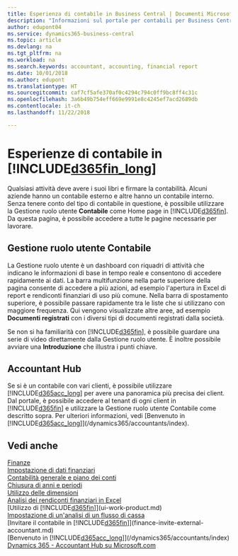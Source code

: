 ```yaml
---
title: Esperienza di contabile in Business Central | Documenti Microsoft
description: "Informazioni sul portale per contabili per Business Central e la Gestione ruolo utente Contabile che supporta i contabili interni ed esterni nella società client."
author: edupont04
ms.service: dynamics365-business-central
ms.topic: article
ms.devlang: na
ms.tgt_pltfrm: na
ms.workload: na
ms.search.keywords: accountant, accounting, financial report
ms.date: 10/01/2018
ms.author: edupont
ms.translationtype: HT
ms.sourcegitcommit: caf7cf5afe370af0c4294c794c0ff9bc8ff4c31c
ms.openlocfilehash: 3a6b49b754eff669e9991e8c4245ef7acd2689db
ms.contentlocale: it-ch
ms.lasthandoff: 11/22/2018

---
```

# <a name="accountant-experiences-in-included365finlongincludesd365finlongmdmd"></a>Esperienze di contabile in [!INCLUDE[d365fin_long](includes/d365fin_long_md.md)]
Qualsiasi attività deve avere i suoi libri e firmare la contabilità. Alcuni aziende hanno un contabile esterno e altre hanno un contabile interno. Senza tenere conto del tipo di contabile in questione, è possibile utilizzare la Gestione ruolo utente **Contabile** come Home page in [!INCLUDE[d365fin](includes/d365fin_md.md)]. Da questa pagina, è possibile accedere a tutte le pagine necessarie per lavorare.  

## <a name="accountant-role-center"></a>Gestione ruolo utente Contabile
La Gestione ruolo utente è un dashboard con riquadri di attività che indicano le informazioni di base in tempo reale e consentono di accedere rapidamente ai dati. La barra multifunzione nella parte superiore della pagina consente di accedere a più azioni, ad esempio l'apertura in Excel di report e rendiconti finanziari di uso più comune. Nella barra di spostamento superiore, è possibile passare rapidamente tra le liste che si utilizzano con maggiore frequenza. Qui vengono visualizzate altre aree, ad esempio **Documenti registrati** con i diversi tipi di documenti registrati dalla società.  

Se non si ha familiarità con [!INCLUDE[d365fin](includes/d365fin_md.md)], è possibile guardare una serie di video direttamente dalla Gestione ruolo utente. È inoltre possibile avviare una **Introduzione** che illustra i punti chiave.  

## <a name="accountant-hub"></a>Accountant Hub
Se si è un contabile con vari clienti, è possibile utilizzare [!INCLUDE[d365acc_long](includes/d365acc_long_md.md)] per avere una panoramica più precisa dei client. Dal portale, è possibile accedere al tenant di ogni client in [!INCLUDE[d365fin](includes/d365fin_md.md)] e utilizzare la Gestione ruolo utente Contabile come descritto sopra. Per ulteriori informazioni, vedi [Benvenuto in [!INCLUDE[d365acc_long](includes/d365acc_long_md.md)]](/dynamics365/accountants/index).  

## <a name="see-also"></a>Vedi anche
[Finanze](finance.md)  
[Impostazione di dati finanziari](finance-setup-finance.md)  
[Contabilità generale e piano dei conti](finance-general-ledger.md)  
[Chiusura di anni e periodi](year-close-years-periods.md)  
[Utilizzo delle dimensioni](finance-dimensions.md)  
[Analisi dei rendiconti finanziari in Excel](finance-analyze-excel.md)  
[Utilizzo di [!INCLUDE[d365fin](includes/d365fin_md.md)]](ui-work-product.md)  
[Impostazione di un'analisi di un flusso di cassa](finance-setup-cash-flow-analyses.md)  
[Invitare il contabile in [!INCLUDE[d365fin](includes/d365fin_md.md)]](finance-invite-external-accountant.md)  
[Benvenuto in [!INCLUDE[d365acc_long](includes/d365acc_long_md.md)]](/dynamics365/accountants/index)  
[Dynamics 365 - Accountant Hub su Microsoft.com](https://www.microsoft.com/en-us/dynamics365/financial-insights-for-accountants)  

